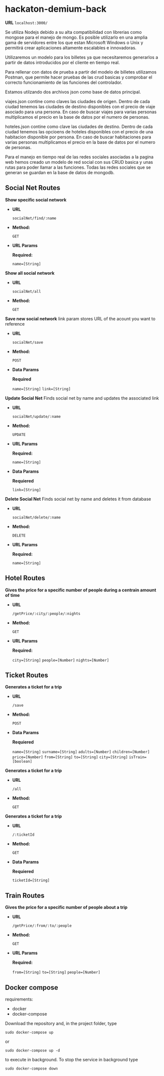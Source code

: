 # hackaton-demium-back

**URL**
   `localhost:3000/`

Se utiliza Nodejs debido a su alta compatibilidad con librerias como mongose para el manejo de mongo. Es posible utilizarlo en una amplia gama de servidores entre los que estan Microsoft Windows o Unix y permitirá crear aplicaciones altamente escalables e innovadoras.

Utilizaremos un modelo para los billetes ya que necesitaremos generarlos a partir de datos introducidos por el cliente en tiempo real.

Para rellenar con datos de prueba a partir del modelo de billetes utilizamos Postman, que permite hacer pruebas de las crud basicas y comprobar el correcto funcionamiento de las funciones del controlador.

Estamos utilzando dos archivos json como base de datos principal.

viajes.json contine como claves las ciudades de origen. Dentro de cada ciudad tenemos las ciudades de destino disponibles con el precio de viaje asociado para una persona. En caso de buscar viajes para varias personas multiplicamos el precio en la base de datos por el numero de personas.

hoteles.json contine como clave las ciudades de destino. Dentro de cada ciudad tenemos las opcioens de hoteles disponibles con el precio de una habitacion disponible por persona. En caso de buscar habitaciones para varias personas multiplicamos el precio en la base de datos por el numero de personas.

Para el manejo en tiempo real de las redes sociales asociadas a la pagina web hemos creado un modelo de red social con sus CRUD basica y unas rutas para poder llamar a las funciones. Todas las redes sociales que se generan se guardan en la base de datos de mongodb.

**Social Net Routes**
---

**Show specific social network**
    
* **URL**

   `socialNet/find/:name`

* **Method:**

   `GET`
  
* **URL Params**    

  **Required:**

    `name=[String]`

**Show all social network**
    
* **URL**

   `socialNet/all`

* **Method:**

   `GET`

**Save new social network**
    link param stores URL of the acount you want to reference

* **URL**

   `socialNet/save`

* **Method:**

   `POST`

* **Data Params**

  **Required**

    `name=[String]`
    `link=[String]`

**Update Social Net**
    Finds social net by name and updates the associated link

* **URL**

  `socialNet/update/:name`

* **Method:**
  
  `UPDATE`
  
*  **URL Params**

   **Required:**
 
   `name=[String]`

*  **Data Params**

   **Requiered**

   `link=[String]`

**Delete Social Net**
    Finds social net by name and deletes it from database

* **URL**

  `socialNet/delete/:name`

* **Method:**
  
  `DELETE`
  
*  **URL Params**

   **Required:**
 
   `name=[String]`

**Hotel Routes**
---

**Gives the price for a specific number of people during a centrain amount of time**
    
* **URL**

   `/getPrice/:city/:people/:nights`

* **Method:**

   `GET`
  
* **URL Params**    

  **Required:**

    `city=[String]`
    `people=[Number]`
    `nights=[Number]`

**Ticket Routes**
---

**Generates a ticket for a trip**
    
* **URL**

   `/save`

* **Method:**

   `POST`
  
*  **Data Params**

   **Requiered**

   `name=[String]`
   `surname=[String]`
   `adults=[Number]`
   `children=[Number]`
   `price=[Number]`
   `from=[String]`
   `to=[String]`
   `city=[String]`
   `isTrain=[boolean]`

**Generates a ticket for a trip**
    
* **URL**

   `/all`

* **Method:**

   `GET`

**Generates a ticket for a trip**
    
* **URL**

   `/:ticketId`

* **Method:**

   `GET`
  
*  **Data Params**

   **Requiered**

   `ticketId=[String]`

**Train Routes**
---

**Gives the price for a specific number of people about a trip**
    
* **URL**

   `/getPrice/:from/:to/:people`

* **Method:**

   `GET`
  
* **URL Params**    

  **Required:**

    `from=[String]`
    `to=[String]`
    `people=[Number]`


**Docker compose**
---
requirements:
- docker
- docker-compose

Download the repository and, in the project folder, type
```
sudo docker-compose up
```
or
```
sudo docker-compose up -d
```
to execute in background.
To stop the service in background type
```
sudo docker-compose down
```
